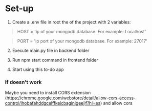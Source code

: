 # Set-up

1.  Create a .env file in root the of the project with 2 variables:
> HOST = 'ip of your mongodb database. For example: Localhost'

> PORT = 'Ip port of your mongodb database. For example: 27017'

2. Execute main.py file in backend folder

3. Run npm start command in frontend folder

4. Start using this to-do app

### If doesn't work
Maybe you need to install CORS extension (https://chrome.google.com/webstore/detail/allow-cors-access-control/lhobafahddgcelffkeicbaginigeejlf?hl=es) and allow cors